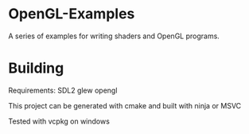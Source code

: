 # OpenGL-Examples
A series of examples for writing shaders and OpenGL programs.

# Building

Requirements: 
SDL2
glew
opengl

This project can be generated with cmake and built with ninja or MSVC

Tested with vcpkg on windows